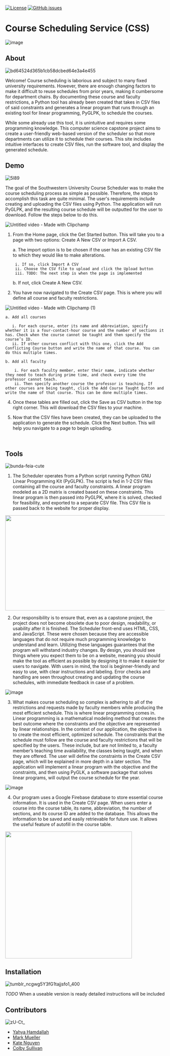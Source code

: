 [![License](https://img.shields.io/badge/license-MIT-blue.svg)](LICENSE)
[![GitHub issues](https://img.shields.io/github/issues/MuellMark/Course-Scheduler)](https://github.com/MuellMark/Course-Scheduler/issues)

# Course Scheduling Service (CSS)
![image](https://github.com/MuellMark/Course-Scheduler/assets/88158644/0ce5e46e-18e2-4169-ad77-a6df072936c0)

## About

![bd64524d365b1cb58dcbed64e3a4e455](https://github.com/MuellMark/Course-Scheduler/assets/88158644/8a4452a4-5f42-4f85-b7f6-4154368102b1)

Welcome! Course scheduling is laborious and subject to many fixed university requirements. However, there are enough changing factors to make it difficult to reuse schedules from prior years, making it cumbersome for department chairs. By documenting these course and faculty restrictions, a Python tool has already been created that takes in CSV files of said constraints and generates a linear program that runs through an existing tool for linear programming, PyGLPK, to schedule the courses. 

While some already use this tool, it is unintuitive and requires some programming knowledge. This computer science capstone project aims to create a user-friendly web-based version of the scheduler so that more departments can utilize it to schedule their courses. This site includes intuitive interfaces to create CSV files, run the software tool, and display the generated schedule.

## Demo
![5l89](https://github.com/MuellMark/Course-Scheduler/assets/88158644/8cba9212-9d7a-43ce-9181-92ec9a8ab7cd)

The goal of the Southwestern University Course Scheduler was to make the course scheduling process as simple as possible. Therefore, the steps to accomplish this task are quite minimal. The user's requirements include creating and uploading the CSV files using Python. The application will run PyGLPK, and the resulting course schedule will be outputted for the user to download. Follow the steps below to do this. 

![Untitled video - Made with Clipchamp](https://github.com/MuellMark/Course-Scheduler/assets/88158644/b6be537d-a3d6-4e77-a2c4-d1236f0d9019)

1. From the Home page, click the Get Started button. This will take you to a page with two options: Create A New CSV or Import A CSV. 

   a. The import option is to be chosen if the user has an existing CSV file to which they would like to make alterations.
      
        i. If so, click Import A CSV
        ii. Choose the CSV file to upload and click the Upload button
        iii. TODO: The next step is when the page is implemented
   b. If not, click Create A New CSV.

3. You have now navigated to the Create CSV page. This is where you will define all course and faculty restrictions. 

![Untitled video - Made with Clipchamp (1)](https://github.com/MuellMark/Course-Scheduler/assets/88158644/9a0819fa-feac-4d27-b4ac-87dd580464c0)

    a. Add all courses

       i. For each course, enter its name and abbreviation, specify whether it is a four-contact-hour course and the number of sections it has. Check when the course cannot be taught and then specify the course’s ID.
       ii. If other courses conflict with this one, click the Add Conflicting Course button and write the name of that course. You can do this multiple times.
    
    b. Add all faculty
    
        i. For each faculty member, enter their name, indicate whether they need to teach during prime time, and check every time the professor cannot teach. 
        ii. Then specify another course the professor is teaching. If other courses are being taught, click the Add Course Taught button and write the name of that course. This can be done multiple times. 

4. Once these tables are filled out, click the Save as CSV button in the top right corner. This will download the CSV files to your machine.

5. Now that the CSV files have been created, they can be uploaded to the application to generate the schedule. Click the Next button. This will help you navigate to a page to begin uploading.
 
<br>

## Tools
![bunda-feia-cute](https://github.com/MuellMark/Course-Scheduler/assets/88158644/21c5dbc3-83e3-454c-9e24-b164bf32d48d)

1. The Scheduler operates from a Python script running Python GNU Linear Programming Kit (PyGLPK). The script is fed in 1-2 CSV files containing all the course and faculty constraints. A linear program modeled as a 2D matrix is created based on these constraints. This linear program is then passed into PyGLPK, where it is solved, checked for feasibility, and exported to a separate CSV file. This CSV file is passed back to the website for proper display.

<img src= "https://github.com/MuellMark/Course-Scheduler/assets/88158644/ce382ebf-a8a0-41d4-98d4-a2a3a5bef896" width="600" height="300">
  
2. Our responsibility is to ensure that, even as a capstone project, the project does not become obsolete due to poor design, readability, or usability after it is finished. The Scheduler front-end uses HTML, CSS, and JavaScript. These were chosen because they are accessible languages that do not require much programming knowledge to understand and learn. Utilizing these languages guarantees that the program will withstand industry changes. By design, you should see things where you expect them to be on a website, meaning you should make the tool as efficient as possible by designing it to make it easier for users to navigate. With users in mind, the tool is beginner-friendly and easy to use, with clear instructions and labeling. Error checks and handling are seen throughout creating and updating the course schedules, with immediate feedback in case of a problem.

![image](https://github.com/MuellMark/Course-Scheduler/assets/88158644/fb560950-262b-4459-8bae-f78189769a14)

3. What makes course scheduling so complex is adhering to all of the restrictions and requests made by faculty members while producing the most efficient schedule. This is where linear programming comes in. Linear programming is a mathematical modeling method that creates the best outcome where the constraints and the objective are represented by linear relationships. In the context of our application, the objective is to create the most efficient, optimized schedule. The constraints that the schedule must follow are the course and faculty restrictions that will be specified by the users. These include, but are not limited to, a faculty member’s teaching time availability, the classes being taught, and when they are offered.  The user will define the constraints in the Create CSV page, which will be explained in more depth in a later section. The application will implement a linear program with the objective and the constraints, and then using PyGLK, a software package that solves linear programs, will output the course schedule for the year.

![image](https://github.com/MuellMark/Course-Scheduler/assets/88158644/f4b78d14-997b-48ed-a29e-091f95c97269)

4. Our program uses a Google Firebase database to store essential course information. It is used in the Create CSV page. When users enter a course into the course table, its name, abbreviation, the number of sections, and its course ID are added to the database. This allows the information to be saved and easily retrievable for future use. It allows the useful feature of autofill in the course table. 

<img src= "https://github.com/MuellMark/Course-Scheduler/assets/88158644/c7c3a9bc-2f9e-48f2-a1e4-ece54c622c17"  height="400">

   
<br>

## Installation
![tumblr_ncgwg5Y3fG1tajjsfo1_400](https://github.com/MuellMark/Course-Scheduler/assets/88158644/a90928c8-0d35-4f42-b3b8-3dc142b57f16)

*TODO* When a useable version is ready detailed instructions will be included
<br>

## Contributors
![zU-Ct_](https://github.com/MuellMark/Course-Scheduler/assets/88158644/ffad1bbd-0801-4183-b9f1-2946fe2a659e)

- [Yahya Hamdallah](https://github.com/Hamdally)
- [Mark Mueller](https://github.com/MuellMark)
- [Kate Nguyen](https://github.com/katenguyen10)
- [Colby Sullivan](https://github.com/colbySullivan)
